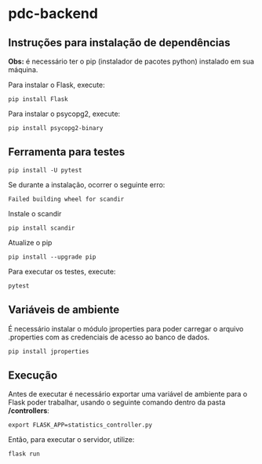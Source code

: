 # pdc-backend

## Instruções para instalação de dependências

**Obs:** é necessário ter o pip (instalador de pacotes python) instalado em sua máquina.

Para instalar o Flask, execute:
```
pip install Flask
```

Para instalar o psycopg2, execute:
```
pip install psycopg2-binary
```

## Ferramenta para testes
```
pip install -U pytest
```

Se durante a instalação, ocorrer o seguinte erro:
```
Failed building wheel for scandir
```

Instale o scandir
```
pip install scandir
```

Atualize o pip
```
pip install --upgrade pip
```

Para executar os testes, execute:
```
pytest
```

## Variáveis de ambiente

É necessário instalar o módulo jproperties para poder carregar o arquivo .properties com as credenciais de acesso ao banco de dados.

```
pip install jproperties
```

## Execução

Antes de executar é necessário exportar uma variável de ambiente para o Flask poder trabalhar, usando o seguinte comando dentro da pasta **/controllers**:
```
export FLASK_APP=statistics_controller.py
```

Então, para executar o servidor, utilize:
```
flask run
```

